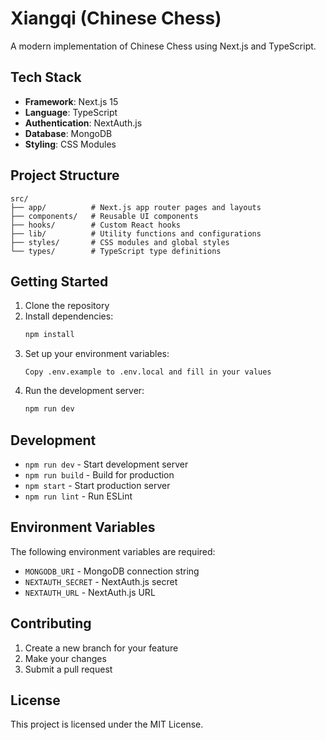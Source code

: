 # Xiangqi (Chinese Chess)

A modern implementation of Chinese Chess using Next.js and TypeScript.

## Tech Stack

- **Framework**: Next.js 15
- **Language**: TypeScript
- **Authentication**: NextAuth.js
- **Database**: MongoDB
- **Styling**: CSS Modules

## Project Structure

```
src/
├── app/          # Next.js app router pages and layouts
├── components/   # Reusable UI components
├── hooks/        # Custom React hooks
├── lib/          # Utility functions and configurations
├── styles/       # CSS modules and global styles
└── types/        # TypeScript type definitions
```

## Getting Started

1. Clone the repository
2. Install dependencies:
   ```bash
   npm install
   ```
3. Set up your environment variables:
   ```
   Copy .env.example to .env.local and fill in your values
   ```
4. Run the development server:
   ```bash
   npm run dev
   ```

## Development

- `npm run dev` - Start development server
- `npm run build` - Build for production
- `npm start` - Start production server
- `npm run lint` - Run ESLint

## Environment Variables

The following environment variables are required:

- `MONGODB_URI` - MongoDB connection string
- `NEXTAUTH_SECRET` - NextAuth.js secret
- `NEXTAUTH_URL` - NextAuth.js URL

## Contributing

1. Create a new branch for your feature
2. Make your changes
3. Submit a pull request

## License

This project is licensed under the MIT License.